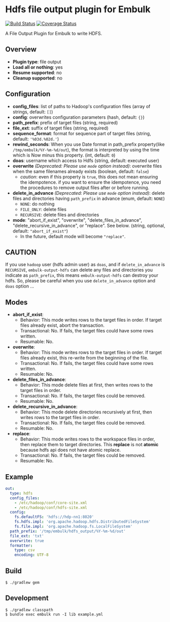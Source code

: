 # Hdfs file output plugin for Embulk

[![Build Status](https://travis-ci.org/civitaspo/embulk-output-hdfs.svg)](https://travis-ci.org/civitaspo/embulk-output-hdfs)
[![Coverage Status](https://coveralls.io/repos/github/civitaspo/embulk-output-hdfs/badge.svg?branch=master)](https://coveralls.io/github/civitaspo/embulk-output-hdfs?branch=master)

A File Output Plugin for Embulk to write HDFS.

## Overview

* **Plugin type**: file output
* **Load all or nothing**: yes
* **Resume supported**: no
* **Cleanup supported**: no

## Configuration

- **config_files**: list of paths to Hadoop's configuration files (array of strings, default: `[]`)
- **config**: overwrites configuration parameters (hash, default: `{}`)
- **path_prefix**: prefix of target files (string, required)
- **file_ext**: suffix of target files (string, required)
- **sequence_format**: format for sequence part of target files (string, default: `'%03d.%02d.'`)
- **rewind_seconds**: When you use Date format in path_prefix property(like `/tmp/embulk/%Y-%m-%d/out`), the format is interpreted by using the time which is Now minus this property. (int, default: `0`)
- **doas**: username which access to Hdfs (string, default: executed user)
- **overwrite** *(Deprecated: Please use `mode` option instead)*: overwrite files when the same filenames already exists (boolean, default: `false`)
    - *caution*: even if this property is `true`, this does not mean ensuring the idempotence. if you want to ensure the idempotence, you need the procedures to remove output files after or before running. 
- **delete_in_advance** *(Deprecated: Please use `mode` option instead)*: delete files and directories having `path_prefix` in advance (enum, default: `NONE`)
    - `NONE`: do nothing
    - `FILE_ONLY`: delete files
    - `RECURSIVE`: delete files and directories
- **mode**: "abort_if_exist", "overwrite", "delete_files_in_advance", "delete_recursive_in_advance", or "replace". See below. (string, optional, default: `"abort_if_exist"`)
    * In the future, default mode will become `"replace"`.

## CAUTION
If you use `hadoop` user (hdfs admin user) as `doas`, and if `delete_in_advance` is `RECURSIVE`,
`embulk-output-hdfs` can delete any files and directories you indicate as `path_prefix`,
this means `embulk-output-hdfs` can destroy your hdfs.
So, please be careful when you use `delete_in_advance` option and `doas` option ...

## Modes

* **abort_if_exist**:
    * Behavior: This mode writes rows to the target files in order. If target files already exist, abort the transaction.
    * Transactional: No. If fails, the target files could have some rows written.
    * Resumable: No.
* **overwrite**:
    * Behavior: This mode writes rows to the target files in order. If target files already exist, this re-write from the beginning of the file.
    * Transactional: No. If fails, the target files could have some rows written.
    * Resumable: No.
* **delete_files_in_advance**:
    * Behavior: This mode delete files at first, then writes rows to the target files in order.
    * Transactional: No. If fails, the target files could be removed.
    * Resumable: No.
* **delete_recursive_in_advance**:
    * Behavior: This mode delete directories recursively at first, then writes rows to the target files in order.
    * Transactional: No. If fails, the target files could be removed.
    * Resumable: No.
* **replace**:
    * Behavior: This mode writes rows to the workspace files in order, then replace them to target directories. This **replace** is not **atomic** because hdfs api does not have atomic replace. 
    * Transactional: No. If fails, the target files could be removed. 
    * Resumable: No.

## Example

```yaml
out:
  type: hdfs
  config_files:
    - /etc/hadoop/conf/core-site.xml
    - /etc/hadoop/conf/hdfs-site.xml
  config:
    fs.defaultFS: 'hdfs://hdp-nn1:8020'
    fs.hdfs.impl: 'org.apache.hadoop.hdfs.DistributedFileSystem'
    fs.file.impl: 'org.apache.hadoop.fs.LocalFileSystem'
  path_prefix: '/tmp/embulk/hdfs_output/%Y-%m-%d/out'
  file_ext: 'txt'
  overwrite: true
  formatter:
    type: csv
    encoding: UTF-8
```


## Build

```
$ ./gradlew gem
```

## Development

```
$ ./gradlew classpath
$ bundle exec embulk run -I lib example.yml
```
